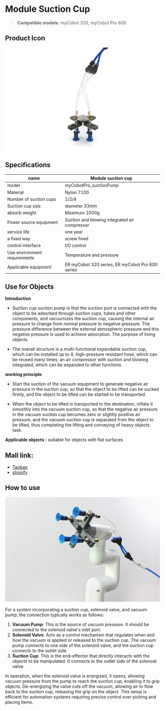# Module Suction Cup

> **Compatible models:** myCobot 320, myCobot Pro 600

## Product Icon


<img src="../../../resources/1-ProductIntroduction/1.4/1.4.2-PumpCup/ModuleSuctionCup-1.jpg" alt="img-1" width="800" height=“auto” />


## Specifications

| **name**                     | **Module suction cup**                           |
| ---------------------------- | ------------------------------------------------ |
| model                        | myCobotPro_suctionPump                           |
| Material                     | Nylon 7100                                       |
| Number of suction cups       | 1/2/4                                            |
| Suction cup size             | diameter 33mm                                    |
| absorb weight                | Maximum 1000g                                    |
| Power source equipment       | Suction and blowing integrated air compressor    |
| service life                 | one year                                         |
| a fixed way                  | screw fixed                                      |
| control interface            | I/O control                                      |
| Use environment requirements | Temperature and pressure                         |
| Applicable equipment         | ER myCobot 320 series, ER myCobot Pro 600 series |

## Use for Objects

**Introduction**

- Suction cup suction pump is that the suction port is connected with the object to be adsorbed through suction cups, tubes and other components, and vacuumizes the suction cup, causing the internal air pressure to change from normal pressure to negative pressure. The pressure difference between the external atmospheric pressure and this negative pressure is used to achieve adsorption. The purpose of living objects.

- The overall structure is a multi-functional expandable suction cup, which can be installed up to 4; high-pressure resistant hose, which can be reused many times; an air compressor with suction and blowing integrated, which can be expanded to other functions.

**working principle**

- Start the suction of the vacuum equipment to generate negative air pressure in the suction cup, so that the object to be lifted can be sucked firmly, and the object to be lifted can be started to be transported.

- When the object to be lifted is transported to the destination, inflate it smoothly into the vacuum suction cup, so that the negative air pressure in the vacuum suction cup becomes zero or slightly positive air pressure, and the vacuum suction cup is separated from the object to be lifted, thus completing the lifting and conveying of heavy objects task.

**Applicable objects :** suitable for objects with flat surfaces

## Mall link: 

-   [Taobao](https://shop504055678.taobao.com)
-   [shopify](https://shop.elephantrobotics.com/)

 ## How to use

<img src="../../../resources/1-ProductIntroduction/1.4/1.4.2-PumpCup/ModuleSuctionCup-2.jpg" alt="img-1" width="800" height=“auto” />

For a system incorporating a suction cup, solenoid valve, and vacuum pump, the connection typically works as follows:

1. **Vacuum Pump**: This is the source of vacuum pressure. It should be connected to the solenoid valve's inlet port.
2. **Solenoid Valve**: Acts as a control mechanism that regulates when and how the vacuum is applied or released to the suction cup. The vacuum pump connects to one side of the solenoid valve, and the suction cup connects to the outlet side.
3. **Suction Cup**: This is the end-effector that directly interacts with the objects to be manipulated. It connects to the outlet side of the solenoid valve.

In operation, when the solenoid valve is energized, it opens, allowing vacuum pressure from the pump to reach the suction cup, enabling it to grip objects. De-energizing the valve cuts off the vacuum, allowing air to flow back to the suction cup, releasing the grip on the object. This setup is efficient for automation systems requiring precise control over picking and placing items.
